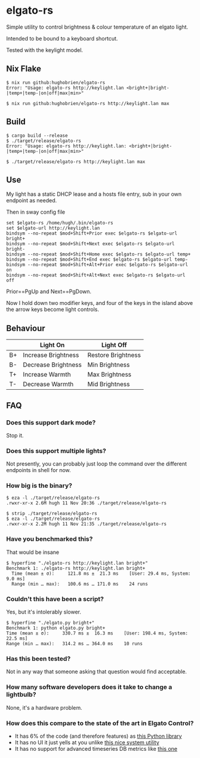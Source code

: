 # elgato-rs
Simple utility to control brightness & colour temperature of an elgato light.

Intended to be bound to a keyboard shortcut.

Tested with the keylight model.

## Nix Flake
```shell
$ nix run github:hughobrien/elgato-rs                                            
Error: "Usage: elgato-rs http://keylight.lan <bright+|bright-|temp+|temp-|on|off|max|min>"

$ nix run github:hughobrien/elgato-rs http://keylight.lan max
```

## Build
```shell
$ cargo build --release
$ ./target/release/elgato-rs
Error: "Usage: elgato-rs http://keylight.lan: <bright+|bright-|temp+|temp-|on|off|max|min>"

$ ./target/release/elgato-rs http://keylight.lan max
```

## Use
My light has a static DHCP lease and a hosts file entry, sub in your own endpoint as needed.

Then in sway config file
```config
set $elgato-rs /home/hugh/.bin/elgato-rs
set $elgato-url http://keylight.lan
bindsym --no-repeat $mod+Shift+Prior exec $elgato-rs $elgato-url bright+
bindsym --no-repeat $mod+Shift+Next exec $elgato-rs $elgato-url bright-
bindsym --no-repeat $mod+Shift+Home exec $elgato-rs $elgato-url temp+
bindsym --no-repeat $mod+Shift+End exec $elgato-rs $elgato-url temp-
bindsym --no-repeat $mod+Shift+Alt+Prior exec $elgato-rs $elgato-url on
bindsym --no-repeat $mod+Shift+Alt+Next exec $elgato-rs $elgato-url off
```

Prior==PgUp and Next==PgDown.

Now I hold down two modifier keys, and four of the keys in the island above the arrow keys become light controls.

## Behaviour
|    |     Light On        |     Light Off      |
|----|---------------------|--------------------|
| B+ | Increase Brightness | Restore Brightness |
| B- | Decrease Brightness | Min Brightness     |
| T+ | Increase Warmth     | Max Brightness     |
| T- | Decrease Warmth     | Mid Brightness     |

## FAQ
### Does this support dark mode?
Stop it.

### Does this support multiple lights?
Not presently, you can probably just loop the command over the different endpoints in shell for now.

### How big is the binary?
```
$ eza -l ./target/release/elgato-rs
.rwxr-xr-x 2.6M hugh 11 Nov 20:36 ./target/release/elgato-rs

$ strip ./target/release/elgato-rs 
$ eza -l ./target/release/elgato-rs
.rwxr-xr-x 2.2M hugh 11 Nov 21:35 ./target/release/elgato-rs
```

### Have you benchmarked this?
That would be insane
```
$ hyperfine "./elgato-rs http://keylight.lan bright+"
Benchmark 1: ./elgato-rs http://keylight.lan bright+
  Time (mean ± σ):     121.8 ms ±  21.3 ms    [User: 29.4 ms, System: 9.0 ms]
  Range (min … max):   100.6 ms … 171.0 ms    24 runs
```

### Couldn't this have been a script?
Yes, but it's intolerably slower.
```
$ hyperfine "./elgato.py bright+"
Benchmark 1: python elgato.py bright+
Time (mean ± σ):     330.7 ms ±  16.3 ms    [User: 198.4 ms, System: 22.5 ms]
Range (min … max):   314.2 ms … 364.0 ms    10 runs
```

### Has this been tested?
Not in any way that someone asking that question would find acceptable.

### How many software developers does it take to change a lightbulb?
None, it's a hardware problem.

### How does this compare to the state of the art in Elgato Control?
* It has 6% of the code (and therefore features) as [this Python library](https://github.com/frenck/python-elgato)
* It has no UI it just yells at you unlike [this nice system utility](https://github.com/mschneider82/keylight-control)
* It has no support for advanced timeseries DB metrics like [this one](https://github.com/mdlayher/keylight_exporter)
